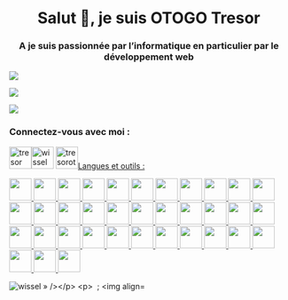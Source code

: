 <h1 align="center">Salut 👋, je suis OTOGO Tresor</h1>
<h3 align="center">A je suis passionnée par l’informatique en particulier par le développement web</h3>

<p align="left"> <img src="https://komarev.com/ghpvc/?username=wissel&label=Profile%20views&color=0e75b6&style=flat » alt="wissel » /> </p>

<p align="left"> <a href="https://github.com/ryo-ma/github-profile-trophy"><img src="https://github-profile-trophy.vercel.app/?username=wissel » alt="wissel » /></a> </p>

<p align="left"> <a href="https://twitter.com/ » target="blank"><img src="https://img.shields.io/twitter/follow/?logo=twitter&style=for-the-badge » alt=" » /></a> </p>

<h3 align="left"> Connectez-vous avec moi :</h3>
<p align="left">
<a href="https://linkedin.com/in/tresor otogo » target="blank"><img align="center » src="https://raw.githubusercontent.com/rahuldkjain/github-profile-readme-generator/master/src/images/icons/Social/linked-in-alt.svg » alt="tresor otogo » height="30 » width="40 » /></a>
<a href="https://fb.com/wissel otg » target="blanc"><img align="center » src="https://raw.githubusercontent.com/rahuldkjain/github-profile-readme-generator/master/src/images/icons/Social/facebook.svg » alt="wissel otg » height="30 » width="40 » /></a>
<a href="https://instagram.com/wissel otogo » target="blank"><img align="center » src= » https://raw.githubusercontent.com/rahuldkjain/github-profile-readme-generator/master/src/images/icons/Social/instagram.svg » alt="wissel otogo » height="30 » width="40 » /></a>
<a href="https://discord.gg/tresorotogo03 » target="blank"><img align="center » src="https://raw.githubusercontent.com/rahuldkjain/github-profile-readme-generator/master/src/images/icons/Social/discord.svg » alt="tresorotogo03 » height="30 » width="40 » /></a>
</p>

<h3 align="left">Langues et outils :</h3>
<p align="left"> <a href="https://www.blender.org/ » target="_blank » rel="noreferrer"> <img src="https://download.blender.org/branding/community/blender_community_badge_white.svg » alt="blender » width="40 » height="40"/> </a> <a href="https://getbootstrap.com » target="_blank » rel="noreferrer"> <img src="https://raw.githubusercontent.com/devicons/devicon/master/icons/bootstrap/bootstrap-plain-wordmark.svg » alt="bootstrap » width="40 » height="40"/> </a> <a href="https://www.cprogramming.com/ » target="_blank » rel="noreferrer"> <img src="https://raw.githubusercontent.com/devicons/devicon/master/icons/c/c-original.svg » alt="c » width="40 » height="40"/> </a> <a href="https://www.w3schools.com/css/ » target="_blank » rel="noreferrer"> <img src="https://raw.githubusercontent.com/devicons/devicon/master/icons/css3/css3-original-wordmark.svg » alt="css3 » width="40 » height="40"/> </a> <a href="https://www.djangoproject.com/ » target="_blank » rel="noreferrer"> <img src="https://cdn.worldvectorlogo.com/logos/django.svg » alt="django » width="40 » height="40"/> </a> <a href="https://www.docker.com/ » target="_blank » rel="noreferrer"> <img src="https://raw.githubusercontent.com/devicons/devicon/master/icons/docker/docker-original-wordmark.svg » alt="docker » width="40 » height="40"/> </a> <a href="https://dotnet.microsoft.com/ » target="_blank » rel="noreferrer"> <img src="https://raw.githubusercontent.com/devicons/devicon/master/icons/dot-net/dot-net-original-wordmark.svg » alt="dotnet » width="40 » height="40"/> </a> <a href="https://expressjs.com » target="_blank » rel="noreferrer"> <img src="https://raw.githubusercontent.com/devicons/devicon/master/icons/express/express-original-wordmark.svg » alt="express » width="40 » height="40"/> </a> <a href="https://www.figma.com/ » target="_blank » rel="noreferrer"> <img src="https://www.vectorlogo.zone/logos/figma/figma-icon.svg » alt="figma » width="40 » height="40"/> </a> <a href="https://firebase.google.com/ » target="_blank » rel="noreferrer"> <img src="https://www.vectorlogo.zone/logos/firebase/firebase-icon.svg » alt="Firebase » width="40 » height="40"/> </a> <a href="https://www.gatsbyjs.com/ » target="_blank » rel="noreferrer"> <img src="https://www.vectorlogo.zone/logos/gatsbyjs/gatsbyjs-icon.svg » alt="gatsby » width="40 » height="40"/> </a> <a href="https://git-scm.com/ » target="_blank » rel="noreferrer"> <img src="https://www.vectorlogo.zone/logos/git-scm/git-scm-icon.svg » alt="git » width="40 » height="40"/> </a> <a href="https://heroku.com » target="_blank » rel="noreferrer"> <img src="https://www.vectorlogo.zone/logos/heroku/heroku-icon.svg » alt="heroku » width="40 » height="40"/> </a> <a href="https://www.w3.org/html/ » target="_blank » rel="noreferrer"> <img src="https://raw.githubusercontent.com/devicons/devicon/master/icons/html5/html5-original-wordmark.svg » alt="html5 » width="40 » height="40"/> </a> <a href="https://developer.mozilla.org/en-US/docs/Web/JavaScript » target="_blank » rel="noreferrer"> <img src="https://raw.githubusercontent.com/devicons/devicon/master/icons/javascript/javascript-original.svg » alt="javascript » width="40 » height="40"/> </a> <a href="https://www.jenkins.io » target="_blank » rel="noreferrer"> <img src="https://www.vectorlogo.zone/logos/jenkins/jenkins-icon.svg » alt="Jenkins » width="40 » height="40"/> </a> <a href="https://karma-runner.github.io/latest/index.html » target="_blank » rel="noreferrer"> <img src="https://raw.githubusercontent.com/detain/svg-logos/780f25886640cef088af994181646db2f6b1a3f8/svg/karma.svg » alt="karma » width="40 » height="40"/> </a> <a href="https://laravel.com/ » target="_blank » rel="noreferrer"> <img src="https://raw.githubusercontent.com/devicons/devicon/master/icons/laravel/laravel-plain-wordmark.svg » alt="laravel » width="40 » height="40"/> </a> <a href="https://materializecss.com/ » target="_blank » rel="noreferrer"> <img src="https://raw.githubusercontent.com/prplx/svg-logos/5585531d45d294869c4eaab4d7cf2e9c167710a9/svg/materialize.svg » alt="matérialiser » width="40 » height="40"/> </a> <a href="https://www.mongodb.com/ » target="_blank » rel="noreferrer"> <img src="https://raw.githubusercontent.com/devicons/devicon/master/icons/mongodb/mongodb-original-wordmark.svg » alt="mongodb » width="40 » height="40"/> </a> <a href="https://www.microsoft.com/en-us/sql-server » target="_blank » rel="noreferrer"> <img src="https://www.svgrepo.com/show/303229/microsoft-sql-server-logo.svg » alt="mssql » width="40 » height="40"/> </a> <a href="https://www.mysql.com/ » target="_blank » rel="noreferrer"> <img src="https://raw.githubusercontent.com/devicons/devicon/master/icons/mysql/mysql-original-wordmark.svg » alt="mysql » width="40 » height="40"/> </a> <a href="https://nestjs.com/ » target="_blank » rel="noreferrer"> <img src="https://raw.githubusercontent.com/devicons/devicon/master/icons/nestjs/nestjs-plain.svg » alt="nestjs » width="40 » height="40"/> </a> <a href="https://nextjs.org/ » target="_blank » rel="noreferrer"> <img src="https://cdn.worldvectorlogo.com/logos/nextjs-2.svg » alt="nextjs » width="40 » height="40"/> </a> <a href="https://nodejs.org » target="_blank » rel="noreferrer"> <img src="https://raw.githubusercontent.com/devicons/devicon/master/icons/nodejs/nodejs-original-wordmark.svg » alt="nodejs » width="40 » height="40"/> </a> <a href="https://nuxtjs.org/ » target="_blank » rel="noreferrer"> <img src="https://www.vectorlogo.zone/logos/nuxtjs/nuxtjs-icon.svg » alt="nuxtjs » width="40 » height="40"/> </a> <a href="https://www.oracle.com/ » target="_blank » rel="noreferrer"> <img src="https://raw.githubusercontent.com/devicons/devicon/master/icons/oracle/oracle-original.svg » alt="oracle » width="40 » height="40"/> </a> <a href="https://www.php.net » target="_blank » rel="noreferrer"> <img src="https://raw.githubusercontent.com/devicons/devicon/master/icons/php/php-original.svg » alt="php » width="40 » height="40"/> </a> <a href="https://www.postgresql.org » target="_blank » rel="noreferrer"> <img src="https://raw.githubusercontent.com/devicons/devicon/master/icons/postgresql/postgresql-original-wordmark.svg » alt="postgresql » width="40 » height="40"/> </a> <a href="https://postman.com » target="_blank » rel="noreferrer"> <img src="https://www.vectorlogo.zone/logos/getpostman/getpostman-icon.svg » alt="facteur » width="40 » height="40"/> </a> <a href="https://www.python.org » target="_blank » rel="noreferrer"> <img src="https://raw.githubusercontent.com/devicons/devicon/master/icons/python/python-original.svg » alt="python » width="40 » height="40"/> </a> <a href="https://reactjs.org/ » target="_blank » rel="noreferrer"> <img src="https://raw.githubusercontent.com/devicons/devicon/master/icons/react/react-original-wordmark.svg » alt="react » width="40 » height="40"/> </a> <a href="https://redux.js.org » target="_blank » rel="noreferrer"> <img src="https://raw.githubusercontent.com/devicons/devicon/master/icons/redux/redux-original.svg » alt="redux » width="40 » height="40"/> </a> <a href="https://www.sqlite.org/ » target="_blank » rel="noreferrer"> <img src="https://www.vectorlogo.zone/logos/sqlite/sqlite-icon.svg » alt="sqlite » width="40 » height="40"/> </a> <a href="https://symfony.com » target="_blank » rel="noreferrer"> <img src="https://symfony.com/logos/symfony_black_03.svg » alt="symfony » width="40 » height="40"/> </a> <a href="https://webpack.js.org » target="_blank » rel="noreferrer"> <img src="https://raw.githubusercontent.com/devicons/devicon/d00d0969292a6569d45b06d3f350f463a0107b0d/icons/webpack/webpack-original-wordmark.svg » alt="webpack » width="40 » height="40"/> </a> </p>

<p><img align="left » src="https://github-readme-stats.vercel.app/api/top-langs?username=wissel&show_icons=true&locale=en&layout=compact » alt="wissel » /></p>

<p>&nbsp ; <img align="center » src="https://github-readme-stats.vercel.app/api?username=wissel&show_icons=true&locale=en » alt="wissel » /></p>

<p><img align="center » src="https://github-readme-streak-stats.herokuapp.com/?user=wissel& » alt="wissel » /></p>
